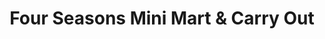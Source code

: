 ---
title: "Four Seasons Mini Mart & Carry Out"
url: /baltimore/four-seasons-mini-mart-and-carry-out/
shop: convenience
---
